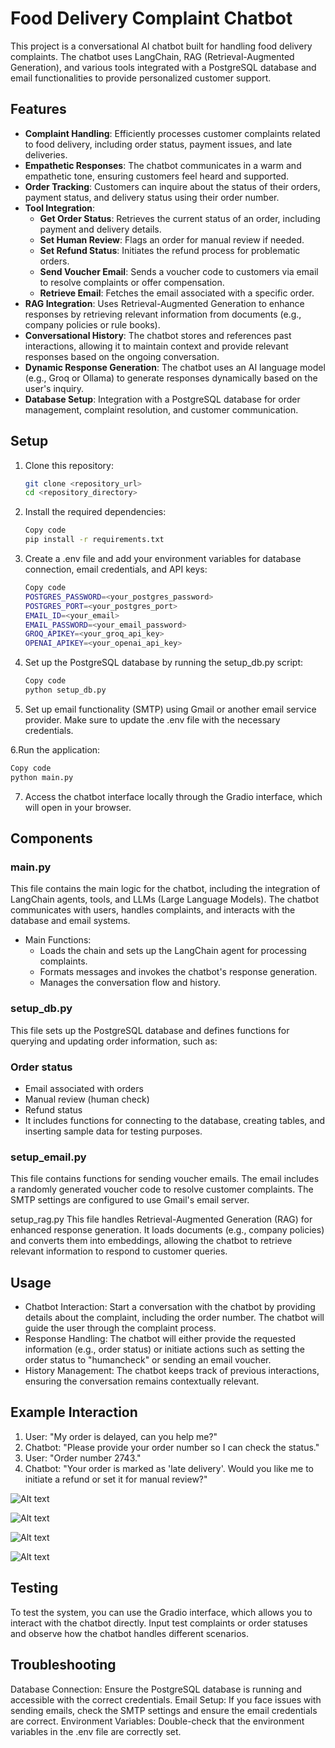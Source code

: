 # Food Delivery Complaint Chatbot

This project is a conversational AI chatbot built for handling food delivery complaints. The chatbot uses LangChain, RAG (Retrieval-Augmented Generation), and various tools integrated with a PostgreSQL database and email functionalities to provide personalized customer support.

## Features

- **Complaint Handling**: Efficiently processes customer complaints related to food delivery, including order status, payment issues, and late deliveries.
- **Empathetic Responses**: The chatbot communicates in a warm and empathetic tone, ensuring customers feel heard and supported.
- **Order Tracking**: Customers can inquire about the status of their orders, payment status, and delivery status using their order number.
- **Tool Integration**:
  - **Get Order Status**: Retrieves the current status of an order, including payment and delivery details.
  - **Set Human Review**: Flags an order for manual review if needed.
  - **Set Refund Status**: Initiates the refund process for problematic orders.
  - **Send Voucher Email**: Sends a voucher code to customers via email to resolve complaints or offer compensation.
  - **Retrieve Email**: Fetches the email associated with a specific order.
- **RAG Integration**: Uses Retrieval-Augmented Generation to enhance responses by retrieving relevant information from documents (e.g., company policies or rule books).
- **Conversational History**: The chatbot stores and references past interactions, allowing it to maintain context and provide relevant responses based on the ongoing conversation.
- **Dynamic Response Generation**: The chatbot uses an AI language model (e.g., Groq or Ollama) to generate responses dynamically based on the user's inquiry.
- **Database Setup**: Integration with a PostgreSQL database for order management, complaint resolution, and customer communication.

## Setup

1. Clone this repository:

   ```bash
   git clone <repository_url>
   cd <repository_directory>
   ```

2. Install the required dependencies:

   ```bash
   Copy code
   pip install -r requirements.txt
   ```


3. Create a .env file and add your environment variables for database connection, email credentials, and API keys:

   ```bash
   Copy code
   POSTGRES_PASSWORD=<your_postgres_password>
   POSTGRES_PORT=<your_postgres_port>
   EMAIL_ID=<your_email>
   EMAIL_PASSWORD=<your_email_password>
   GROQ_APIKEY=<your_groq_api_key>
   OPENAI_APIKEY=<your_openai_api_key>
   ```

4. Set up the PostgreSQL database by running the setup_db.py script:

   ```bash
   Copy code
   python setup_db.py
   ```

5. Set up email functionality (SMTP) using Gmail or another email service provider. Make sure to update the .env file with the necessary credentials.

6.Run the application:

   ```bash
   Copy code
   python main.py
   ```
7. Access the chatbot interface locally through the Gradio interface, which will open in your browser.

   
## Components
### main.py
This file contains the main logic for the chatbot, including the integration of LangChain agents, tools, and LLMs (Large Language Models). The chatbot communicates with users, handles complaints, and interacts with the database and email systems.

- Main Functions:
  - Loads the chain and sets up the LangChain agent for processing complaints.
  - Formats messages and invokes the chatbot's response generation.
  - Manages the conversation flow and history.

### setup_db.py
This file sets up the PostgreSQL database and defines functions for querying and updating order information, such as:

### Order status
- Email associated with orders
- Manual review (human check)
- Refund status
- It includes functions for connecting to the database, creating tables, and inserting sample data for testing purposes.

### setup_email.py
This file contains functions for sending voucher emails. The email includes a randomly generated voucher code to resolve customer complaints. The SMTP settings are configured to use Gmail's email server.

setup_rag.py
This file handles Retrieval-Augmented Generation (RAG) for enhanced response generation. It loads documents (e.g., company policies) and converts them into embeddings, allowing the chatbot to retrieve relevant information to respond to customer queries.

## Usage
- Chatbot Interaction: Start a conversation with the chatbot by providing details about the complaint, including the order number. The chatbot will guide the user through the complaint process.
- Response Handling: The chatbot will either provide the requested information (e.g., order status) or initiate actions such as setting the order status to "humancheck" or sending an email voucher.
- History Management: The chatbot keeps track of previous interactions, ensuring the conversation remains contextually relevant.

## Example Interaction
1. User: "My order is delayed, can you help me?"
2. Chatbot: "Please provide your order number so I can check the status."
3. User: "Order number 2743."
4. Chatbot: "Your order is marked as 'late delivery'. Would you like me to initiate a refund or set it for manual review?"

![Alt text](/screenshots/photo_6258182064180412616_y.jpg?raw=true "Optional Title")

![Alt text](/screenshots/photo_6258182064180412620_y.jpg?raw=true "Optional Title")

![Alt text](/screenshots/photo_6258182064180412528_y.jpg?raw=true "Optional Title")

![Alt text](/screenshots/71320b5e-dc7f-40af-907c-e15ee797aee7.jpg?raw=true "Optional Title")

## Testing
To test the system, you can use the Gradio interface, which allows you to interact with the chatbot directly. Input test complaints or order statuses and observe how the chatbot handles different scenarios.

## Troubleshooting
Database Connection: Ensure the PostgreSQL database is running and accessible with the correct credentials.
Email Setup: If you face issues with sending emails, check the SMTP settings and ensure the email credentials are correct.
Environment Variables: Double-check that the environment variables in the .env file are correctly set.
